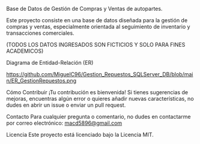 Base de Datos de Gestión de Compras y Ventas de autopartes.





Este proyecto consiste en una base de datos diseñada para la gestión de compras y ventas, especialmente orientada al seguimiento de inventario y transacciones comerciales.

(TODOS LOS DATOS INGRESADOS SON FICTICIOS Y SOLO PARA FINES ACADEMICOS)

Diagrama de Entidad-Relación (ER)

https://github.com/MiguelC96/Gestion_Repuestos_SQLServer_DB/blob/main/ER_GestionRepuestos.png



    
Cómo Contribuir
¡Tu contribución es bienvenida! Si tienes sugerencias de mejoras, encuentras algún error o quieres añadir nuevas características, no dudes en abrir un issue o enviar un pull request.

Contacto
Para cualquier pregunta o comentario, no dudes en contactarme por correo electrónico: macd5896@gmail.com

Licencia
Este proyecto está licenciado bajo la Licencia MIT.
